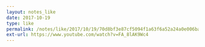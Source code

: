 ```yaml
---
layout: notes_like
date: 2017-10-19
type: like
permalink: /notes/like/2017/10/19/70d8bf3e87cf5094f1a63f6a52a24a0e006ba01d.html
ext-url: https://www.youtube.com/watch?v=FA_8lAK9Wc4
---
```

